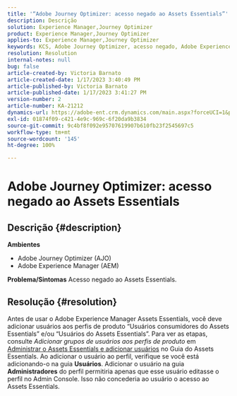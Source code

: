 ```yaml
---
title: '“Adobe Journey Optimizer: acesso negado ao Assets Essentials”'
description: Descrição
solution: Experience Manager,Journey Optimizer
product: Experience Manager,Journey Optimizer
applies-to: Experience Manager,Journey Optimizer
keywords: KCS, Adobe Journey Optimizer, acesso negado, Adobe Experience Manager, AEM, AJO, Assets Essentials, solução de problemas
resolution: Resolution
internal-notes: null
bug: false
article-created-by: Victoria Barnato
article-created-date: 1/17/2023 3:40:49 PM
article-published-by: Victoria Barnato
article-published-date: 1/17/2023 3:41:27 PM
version-number: 2
article-number: KA-21212
dynamics-url: https://adobe-ent.crm.dynamics.com/main.aspx?forceUCI=1&pagetype=entityrecord&etn=knowledgearticle&id=cfeedd4e-7d96-ed11-aad1-6045bd006079
exl-id: 01874f09-c421-4e9c-969c-6f20da9b3834
source-git-commit: 9c4bf8f092e95707619907b610fb23f2545697c5
workflow-type: tm+mt
source-wordcount: '145'
ht-degree: 100%

---
```


# Adobe Journey Optimizer: acesso negado ao Assets Essentials

## Descrição {#description}

<b>Ambientes</b>
- Adobe Journey Optimizer (AJO)
- Adobe Experience Manager (AEM)



<b>Problema/Sintomas</b>
Acesso negado ao Assets Essentials.


## Resolução {#resolution}


Antes de usar o Adobe Experience Manager Assets Essentials, você deve adicionar usuários aos perfis de produto “Usuários consumidores do Assets Essentials” e/ou “Usuários do Assets Essentials”. Para ver as etapas, consulte *Adicionar grupos de usuários aos perfis de produto* em [Administrar o Assets Essentials e adicionar usuários](https://experienceleague.adobe.com/docs/experience-manager-assets-essentials/help/get-started-admins/deploy-administer.html?lang=pt-BR#add-users-to-product-profiles) no Guia do Assets Essentials. Ao adicionar o usuário ao perfil, verifique se você está adicionando-o na guia <b>Usuários</b>. Adicionar o usuário na guia <b>Administradores</b> do perfil permitiria apenas que esse usuário editasse o perfil no Admin Console. Isso não concederia ao usuário o acesso ao Assets Essentials.

